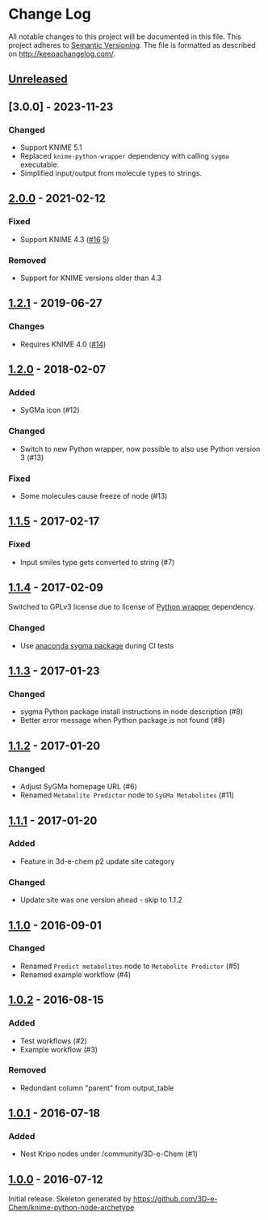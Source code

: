 # Change Log

All notable changes to this project will be documented in this file.
This project adheres to [Semantic Versioning](http://semver.org/).
The file is formatted as described on http://keepachangelog.com/.

## [Unreleased]

## [3.0.0] - 2023-11-23

### Changed

- Support KNIME 5.1
- Replaced `knime-python-wrapper` dependency with calling `sygma` executable.
- Simplified input/output from molecule types to strings.

## [2.0.0] - 2021-02-12

### Fixed

- Support KNIME 4.3 ([#16](https://github.com/3D-e-Chem/knime-sygma/issues/16) [5](https://github.com/3D-e-Chem/knime-python-wrapper/issues/5))

### Removed

- Support for KNIME versions older than 4.3

## [1.2.1] - 2019-06-27

### Changes

- Requires KNIME 4.0 ([#14](https://github.com/3D-e-Chem/knime-sygma/issues/14))

## [1.2.0] - 2018-02-07

### Added

- SyGMa icon (#12)

### Changed

- Switch to new Python wrapper, now possible to also use Python version 3 (#13)

### Fixed

- Some molecules cause freeze of node (#13)

## [1.1.5] - 2017-02-17

### Fixed

- Input smiles type gets converted to string (#7)

## [1.1.4] - 2017-02-09

Switched to GPLv3 license due to license of [Python wrapper](https://github.com/3D-e-Chem/knime-python-wrapper) dependency.

### Changed

- Use [anaconda sygma package](https://anaconda.org/3d-e-chem/sygma) during CI tests

## [1.1.3] - 2017-01-23

### Changed

- sygma Python package install instructions in node description (#8)
- Better error message when Python package is not found (#8)

## [1.1.2] - 2017-01-20

### Changed

- Adjust SyGMa homepage URL (#6)
- Renamed `Metabolite Predictor` node to `SyGMa Metabolites` (#11)

## [1.1.1] - 2017-01-20

### Added

- Feature in 3d-e-chem p2 update site category

### Changed

- Update site was one version ahead - skip to 1.1.2

## [1.1.0] - 2016-09-01

### Changed

- Renamed `Predict metabolites` node to `Metabolite Predictor` (#5)
- Renamed example workflow (#4)

## [1.0.2] - 2016-08-15

### Added

- Test workflows (#2)
- Example workflow (#3)

### Removed

- Redundant column "parent" from output_table

## [1.0.1] - 2016-07-18

### Added

- Nest Kripo nodes under /community/3D-e-Chem (#1)

## [1.0.0] - 2016-07-12

Initial release.
Skeleton generated by https://github.com/3D-e-Chem/knime-python-node-archetype

[unreleased]: https://github.com/3D-e-Chem/knime-sygma/compare/v2.0.0...HEAD
[2.0.0]: https://github.com/3D-e-Chem/knime-sygma/compare/v1.2.1...v2.2.0
[1.2.1]: https://github.com/3D-e-Chem/knime-sygma/compare/v1.2.0...v1.2.1
[1.2.0]: https://github.com/3D-e-Chem/knime-sygma/compare/v1.1.5...v1.2.0
[1.1.5]: https://github.com/3D-e-Chem/knime-sygma/compare/v1.1.4...v1.1.5
[1.1.4]: https://github.com/3D-e-Chem/knime-sygma/compare/v1.1.3...v1.1.4
[1.1.3]: https://github.com/3D-e-Chem/knime-sygma/compare/v1.1.2...v1.1.3
[1.1.2]: https://github.com/3D-e-Chem/knime-sygma/compare/v1.1.1...v1.1.2
[1.1.1]: https://github.com/3D-e-Chem/knime-sygma/compare/v1.1.0...v1.1.1
[1.1.0]: https://github.com/3D-e-Chem/knime-sygma/compare/v1.0.2...v1.1.0
[1.0.2]: https://github.com/3D-e-Chem/knime-sygma/compare/v1.0.1...v1.0.2
[1.0.1]: https://github.com/3D-e-Chem/knime-sygma/compare/v1.0.0...v1.0.1
[1.0.0]: https://github.com/3D-e-Chem/knime-sygma/releases/tag/v1.0.0
